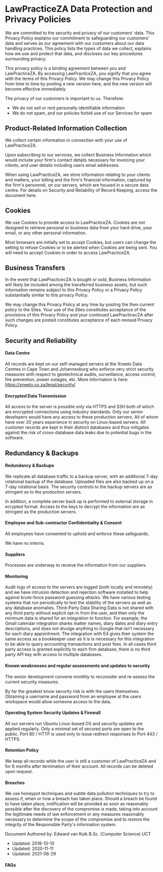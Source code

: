 
# LawPracticeZA Data Protection and Privacy Policies

We are committed to the security and privacy of our customers' data. This Privacy Policy explains our commitment to safeguarding our customers’ data and serves as our agreement with our customers about our data handling practices. This policy lists the types of data we collect, explains how we use and protect that data, and discloses our key procedures surrounding privacy.

This privacy policy is a binding agreement between you and LawPracticeZA. By accessing LawPracticeZA, you signify that you agree with the terms of this Privacy Policy. We may change this Privacy Policy from time to time by posting a new version here, and the new version will become effective immediately.

The privacy of our customers is important to us. Therefore:

* We do not sell or rent personally identifiable information
* We do not spam, and our policies forbid use of our Services for spam

## Product-Related Information Collection

We collect certain information in connection with your use of LawPracticeZA.

Upon subscribing to our services, we collect Business Information which would include your firm's contact details necessary for invoicing your clients, and user details including users email addresses.

When using LawPracticeZA, we store information relating to your clients and matters, your billing and the firm's financial information, captured by the firm's personnel, on our servers, which are housed in a secure data centre. For details on Security and Reliability of Record Keeping, access the document here.

## Cookies

We use Cookies to provide access to LawPracticeZA. Cookies are not designed to retrieve personal or business data from your hard drive, your email, or any other personal information.

Most browsers are initially set to accept Cookies, but users can change the setting to refuse Cookies or to be alerted when Cookies are being sent. You will need to accept Cookies in order to access LawPracticeZA.

## Business Transfers

In the event that LawPracticecZA is bought or sold, Business Information will likely be included among the transferred business assets, but such information remains subject to this Privacy Policy or a Privacy Policy substantially similar to this privacy Policy.

We may change this Privacy Policy at any time by posting the then current policy to the Sites. Your use of the Sites constitutes acceptance of the provisions of this Privacy Policy and your continued LawPracticecZA after such changes are posted constitutes acceptance of each revised Privacy Policy.

## Security and Reliability

#### Data Centre

All records are kept on our self-managed servers at the Xneelo Data Centres in Cape Town and Johannesburg who enforce very strict security measures with respect to geotechnical audits, surveillance, access control, fire prevention, power outages, etc. More information is here: https://xneelo.co.za/legal/security/

#### Encrypted Data Transmission

All access to the server is possible only via HTTPS and SSH both of which are encrypted connections using industry standards. Only our senior developers would have any access to these production servers. All of whom have over 20 years experience in security on Linux-based servers. All customer records are kept in their distinct databases and thus mitigates against the risk of cross-database data leaks due to potential bugs in the software.

## Redundancy & Backups

#### Redundancy & Backups

We replicate all database traffic to a backup server, with an additional 7-day rotational backup of the database. Uploaded files are also backed up on a 7-day rotational basis. The security controls to the backup servers are as stringent as to the production servers.

In addition, a complete server back up is performed to external storage in ecrypted format. Access to the keys to decrypt the information are as stringent as the production servers.

#### Employee and Sub-contractor Confidentiality & Consent

All employees have consented to uphold and enforce these safeguards.

We have no interns. 

#### Suppliers

Processes are underway to receive the information from our suppliers.

#### Monitoring

Audit logs of access to the servers are logged (both locally and remotely) and we have intrusion detection and rejection software installed to help against brute-force password guessing attacks. We have various testing systems that run periodically to test the stability of the servers as well as any database anomalies. Third-Party Data Sharing Data is not shared with any third party without explicit opt-in from the user, and then only the minimum data is shared for an integration to function. For example, the Gmail calendar integration shares matter names, diary dates and diary entry descriptions, and does not divulge anything to Google that isn’t necessary for each diary appointment. The integration with E4 gives their system the same access as a bookkeeper user as it is is necessary for this integration to be able to query accounting transactions and post fees. In all cases third party access is granted explicitly to each firm database, there is no third party API key with access to multiple databases.

#### Known weaknesses and regular assessments and updates to security

The senior development convene monthly to reconsider and re-assess the current security measures.


By far the greatest know security risk is with the users themselves. Obtaining a username and password from an employee at the users workspace would allow someone access to the data.

#### Operating System Security Updates & Firewall

All our servers run Ubuntu Linux-based OS and security updates are applied regularly. Only a minimal set of secured ports are open to the public. Port 80 / HTTP is used only to issue redirect responses to Port 443 / HTTPS.

#### Retention Policy

We keep all records while the user is still a customer of LawPracticeZA and for 6 months after termination of their account. All records can be deleted upon request.

#### Breaches

We use honeypot techniques and subtle data pollution techniques to try to assess if, when or how a breach has taken place. Should a breach be found to have taken place, notification will be provided as soon as reasonably possible after the discovery of the compromise is made, taking into account the legitimate needs of law enforcement or any measures reasonably necessary to determine the scope of the compromise and to restore the integrity of the Responsible Party's information system.

Document Authored by: Edward van Kuik B.Sc. (Computer Science) UCT

* Updated: 2018-10-10 
* Updated: 2020-11-11
* Updated: 2021-06-29


#### FAQs

<!-- 1. Please confirm what security measures you have in place to protect our clients and their
personal information in terms of the service you provide to us.
2. Please advise how our clients information is been protected.
3. What reasonable measures do you have in place to identify all reasonably foreseeable
internal and external risks to personal information in your possession or under your
control
4. How would you establish and maintain the security measures against any risk and how
often is this security measures updated.
5. What do you have in place in the event that there is breach.
 -->

